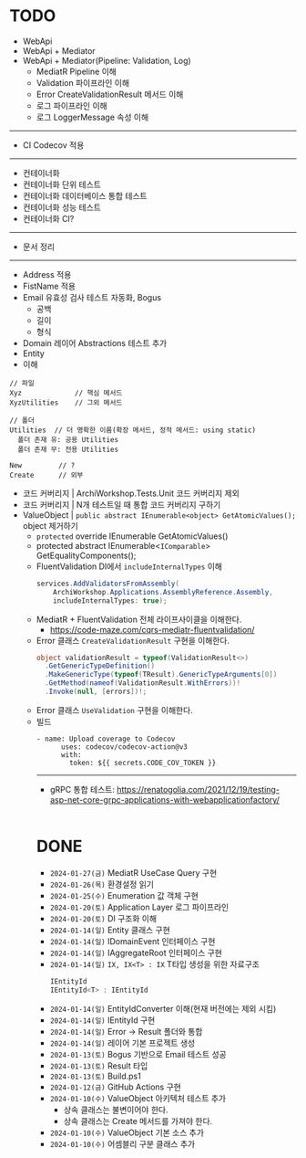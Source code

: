 # TODO

- WebApi
- WebApi + Mediator
- WebApi + Mediator(Pipeline: Validation, Log)
  - MediatR Pipeline 이해
  - Validation 파이프라인 이해
  - Error CreateValidationResult 메서드 이해
  - 로그 파이프라인 이해
  - 로그 LoggerMessage 속성 이해

---

- CI Codecov 적용

---

- 컨테이너화
- 컨테이너화 단위 테스트
- 컨테이너화 데이터베이스 통합 테스트
- 컨테이너화 성능 테스트
- 컨테이너화 CI?

---

- 문서 정리

---
- Address 적용
- FistName 적용
- Email 유효성 검사 테스트 자동화, Bogus
  - 공백
  - 길이
  - 형식
- Domain 레이어 Abstractions 테스트 추가
- Entity
- <out T> 이해

```
// 파일
Xyz             // 핵심 메서드
XyzUtilities	// 그외 메서드

// 폴더
Utilities  // 더 명확한 이름(확장 메서드, 정적 메서드: using static)
  폴더 존재 유: 공용 Utilities
  폴더 존재 무: 전용 Utilities

New			// ?
Create		// 외부
```

- 코드 커버리지 | ArchiWorkshop.Tests.Unit 코드 커버리지 제외
- 코드 커버리지 | N개 테스트일 때 통합 코드 커버리지 구하기
- ValueObject | `public abstract IEnumerable<object> GetAtomicValues();` object 제거하기
  - `protected` override IEnumerable<object> GetAtomicValues()
  - protected abstract IEnumerable<`IComparable`> GetEqualityComponents();
- FluentValidation DI에서 `includeInternalTypes` 이해
  ```cs
  services.AddValidatorsFromAssembly(
      ArchiWorkshop.Applications.AssemblyReference.Assembly,
      includeInternalTypes: true);
  ``````
- MediatR + FluentValidation 전체 라이프사이클을 이해한다.
  - https://code-maze.com/cqrs-mediatr-fluentvalidation/
- Error 클래스 `CreateValidationResult` 구현을 이해한다.
  ```cs
  object validationResult = typeof(ValidationResult<>)
    .GetGenericTypeDefinition()
    .MakeGenericType(typeof(TResult).GenericTypeArguments[0])
    .GetMethod(nameof(ValidationResult.WithErrors))!
    .Invoke(null, [errors])!;
  ```
- Error 클래스 `UseValidation` 구현을 이해한다.
- 빌드
  ```
  - name: Upload coverage to Codecov
        uses: codecov/codecov-action@v3
        with:
          token: ${{ secrets.CODE_COV_TOKEN }}
  ```

---

- gRPC 통합 테스트: https://renatogolia.com/2021/12/19/testing-asp-net-core-grpc-applications-with-webapplicationfactory/

<br/>

# DONE
- `2024-01-27(금)` MediatR UseCase Query 구현
- `2024-01-26(목)` 환경설정 읽기
- `2024-01-25(수)` Enumeration 값 객체 구현
- `2024-01-20(토)` Application Layer 로그 파이프라인
- `2024-01-20(토)` DI 구조화 이해
- `2024-01-14(일)` Entity 클래스 구현
- `2024-01-14(일)` IDomainEvent 인터페이스 구현
- `2024-01-14(일)` IAggregateRoot 인터페이스 구현
- `2024-01-14(일)` `IX, IX<T> : IX` T타입 생성을 위한 자료구조
  ```cs
  IEntityId
  IEntityId<T> : IEntityId
  ```
- `2024-01-14(일)` EntityIdConverter 이해(현재 버전에는 제외 시킴)
- `2024-01-14(일)` IEntityId 구현
- `2024-01-14(일)` Error -> Result 폴더와 통합
- `2024-01-14(일)` 레이어 기본 프로젝트 생성 
- `2024-01-13(토)` Bogus 기반으로 Email 테스트 성공
- `2024-01-13(토)` Result 타입
- `2024-01-13(토)` Build.ps1
- `2024-01-12(금)` GitHub Actions 구현
- `2024-01-10(수)` ValueObject 아키텍처 테스트 추가
  - 상속 클래스는 불변이어야 한다.
  - 상속 클래스는 Create 메서드를 가져야 한다.
- `2024-01-10(수)` ValueObject 기본 소스 추가
- `2024-01-10(수)` 어셈블리 구분 클래스 추가
